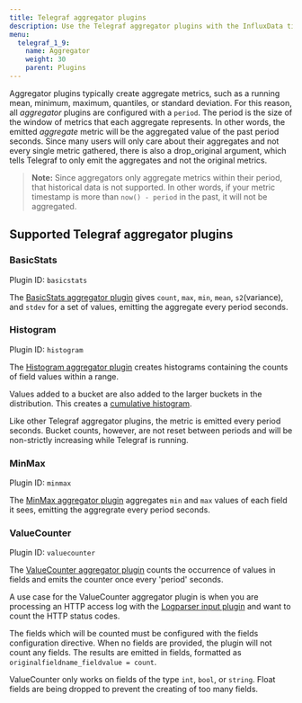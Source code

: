 ```yaml
---
title: Telegraf aggregator plugins
description: Use the Telegraf aggregator plugins with the InfluxData time series platfrom to create aggregate metrics (for example, mean, min, max, quantiles, etc.) collected by the input plugins. Aggregator plugins support basic statistics, histograms, and min/max values.
menu:
  telegraf_1_9:
    name: Aggregator
    weight: 30
    parent: Plugins
---
```


Aggregator plugins typically create aggregate metrics, such as a running mean, minimum, maximum, quantiles, or standard deviation. For this reason, all _aggregator_ plugins are configured with a `period`. The period is the size of the window of metrics that each aggregate represents. In other words, the emitted _aggregate_ metric will be the aggregated value of the past period seconds. Since many users will only care about their aggregates and not every single metric gathered, there is also a drop_original argument, which tells Telegraf to only emit the aggregates and not the original metrics.

> **Note:** Since aggregators only aggregate metrics within their period, that historical data is not supported. In other words, if your metric timestamp is more than `now() - period` in the past, it will not be aggregated.


## Supported Telegraf aggregator plugins


### BasicStats

Plugin ID: `basicstats`

The [BasicStats aggregator plugin](https://github.com/influxdata/telegraf/blob/release-1.9/plugins/aggregators/basicstats/README.md) gives `count`, `max`, `min`, `mean`, `s2`(variance), and `stdev` for a set of values, emitting the aggregate every period seconds.

### Histogram

Plugin ID: `histogram`

The [Histogram aggregator plugin](https://github.com/influxdata/telegraf/blob/release-1.9/plugins/aggregators/histogram/README.md) creates histograms containing the counts of field values within a range.

Values added to a bucket are also added to the larger buckets in the distribution. This creates a [cumulative histogram](https://upload.wikimedia.org/wikipedia/commons/5/53/Cumulative_vs_normal_histogram.svg).

Like other Telegraf aggregator plugins, the metric is emitted every period seconds. Bucket counts, however, are not reset between periods and will be non-strictly increasing while Telegraf is running.

### MinMax

Plugin ID: `minmax`

The [MinMax aggregator plugin](https://github.com/influxdata/telegraf/blob/release-1.9/plugins/aggregators/minmax/README.md) aggregates `min` and `max` values of each field it sees, emitting the aggregrate every period seconds.

### ValueCounter

Plugin ID: `valuecounter`

The [ValueCounter aggregator plugin](https://github.com/influxdata/telegraf/blob/release-1.9/plugins/aggregators/valuecounter/README.md) counts the occurrence of values in fields and emits the counter once every 'period' seconds.

A use case for the ValueCounter aggregator plugin is when you are processing an HTTP access log with the [Logparser input plugin](/telegraf/v1.8/plugins/inputs/#logparser) and want to count the HTTP status codes.

The fields which will be counted must be configured with the fields configuration directive. When no fields are provided, the plugin will not count any fields.
The results are emitted in fields, formatted as `originalfieldname_fieldvalue = count`.

ValueCounter only works on fields of the type `int`, `bool`, or `string`. Float fields are being dropped to prevent the creating of too many fields.
